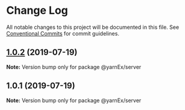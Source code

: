 # Change Log

All notable changes to this project will be documented in this file.
See [Conventional Commits](https://conventionalcommits.org) for commit guidelines.

## [1.0.2](https://github.com/cipriancozma/yarnExample/compare/v1.0.1...v1.0.2) (2019-07-19)

**Note:** Version bump only for package @yarnEx/server





## 1.0.1 (2019-07-19)

**Note:** Version bump only for package @yarnEx/server
